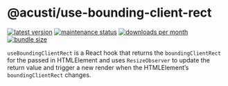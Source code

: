 # @acusti/use-bounding-client-rect

[![latest version](https://img.shields.io/npm/v/@acusti/use-bounding-client-rect?style=for-the-badge)](https://www.npmjs.com/package/@acusti/use-bounding-client-rect)
[![maintenance status](https://img.shields.io/npms-io/maintenance-score/@acusti/use-bounding-client-rect?style=for-the-badge)](https://npms.io/search?q=%40acusti%2Fuse-bounding-client-rect)
[![downloads per month](https://img.shields.io/npm/dm/@acusti/use-bounding-client-rect?style=for-the-badge)](https://www.npmjs.com/package/@acusti/use-bounding-client-rect)
[![bundle size](https://deno.bundlejs.com/badge?q=@acusti/use-bounding-client-rect)](https://bundlejs.com/?q=%40acusti%2Fuse-bounding-client-rect)

`useBoundingClientRect` is a React hook that returns the
`boundingClientRect` for the passed in HTMLElement and uses
`ResizeObserver` to update the return value and trigger a new render when
the HTMLElement’s `boundingClientRect` changes.
